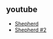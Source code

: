 
## youtube

- [Shepherd](https://www.youtube.com/watch?v=VYhPM_5a0lk)
- [Shepherd #2](https://www.youtube.com/watch?v=_rqMfWhoCOA&t=4s)
